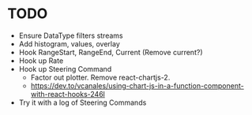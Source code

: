# TODO

- Ensure DataType filters streams
- Add histogram, values, overlay
- Hook RangeStart, RangeEnd, Current (Remove current?)
- Hook up Rate
- Hook up Steering Command
  - Factor out plotter. Remove react-chartjs-2.
  - https://dev.to/vcanales/using-chart-js-in-a-function-component-with-react-hooks-246l
- Try it with a log of Steering Commands
